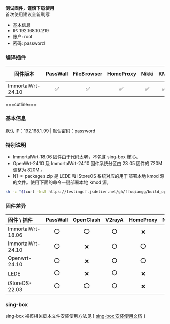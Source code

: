 **测试固件，谨慎下载使用**  
首次使用建议全新刷写

- 基本信息
- IP: 192.168.10.219
- 账户: root
- 密码: password

### 编译插件

| 固件版本         | PassWall | FileBrowser | HomeProxy | Nikki | KMS | zerotier | ddns-go |
|------------------|:--------:|:-----------:|:---------:|:-----:|:---:|:--------:|:-------:|
| ImmortalWrt-24.10 |    ✅    |     ✅      |    ✅     |  ✅  | ✅  |    ✅    |   ✅    |
===cutline===
### 基本信息

默认 IP：192.168.1.99 | 默认密码：password

### 特别说明

- ImmortalWrt-18.06 固件由于代码太老，不包含 sing-box 核心。
- OpenWrt-24.10 及 ImmortalWrt-24.10 固件系统分区由 23.05 固件的 720M 调整为 820M 。
- N1-*-packages.zip 是 LEDE 和 iStoreOS 系统对应的用于部署本地 kmod 源的文件。使用下面的命令一键部署本地 kmod 源。
```bash
sh -c "$(curl -ksS https://testingcf.jsdelivr.net/gh/ffuqiangg/build_openwrt@main/files/deploy_feeds.sh)"
```

### 固件差异

|固件 \ 插件       |PassWall |OpenClash |V2rayA |HomeProxy |Nikki |DAED |
|:---              |:---:    |:---:     |:---:  |:---:     |:---: |:---:|
|ImmortalWrt-18.06 |⭕       |⭕        |⭕     |❌        |❌    |❌   |
|ImmortalWrt-24.10 |⭕       |❌        |⭕     |⭕        |⭕    |⭕   |
|Openwrt-24.10     |⭕       |❌        |⭕     |⭕        |⭕    |⭕   |
|LEDE              |⭕       |❌        |⭕     |❌        |⭕    |⭕   |
|iStoreOS-22.03    |⭕       |⭕        |⭕     |❌        |❌    |❌   |

### sing-box

sing-box 裸核相关脚本文件安装使用方法见 ⌈ [sing-box 安装使用文档](https://github.com/ffuqiangg/build_openwrt/blob/main/doc/sing-box_new.md) ⌋
